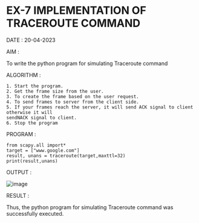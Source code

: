 # EX-7 IMPLEMENTATION OF TRACEROUTE COMMAND

DATE : 20-04-2023

AIM :

To write the python program for simulating Traceroute command

ALGORITHM :
```
1. Start the program.
2. Get the frame size from the user.
3. To create the frame based on the user request.
4. To send frames to server from the client side.
5. If your frames reach the server, it will send ACK signal to client otherwise it will
sendNACK signal to client.
6. Stop the program
```

PROGRAM :
```
from scapy.all import*
target = ["www.google.com"]
result, unans = traceroute(target,maxttl=32)
print(result,unans)
```

OUTPUT :

![image](https://github.com/VaishaliBalamurugan22008813/EX-7/assets/119390134/c5860ea5-a282-4e6c-b749-23decdbf7fb5)


RESULT :

Thus, the python program for simulating Traceroute command was successfully executed.
